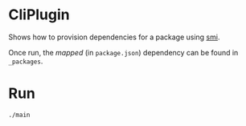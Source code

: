 CliPlugin
=========

Shows how to provision dependencies for a package using [smi](https://github.com/sourcemint/smi).

Once run, the *mapped* (in `package.json`) dependency can be found in `_packages`.


Run
===

	./main

